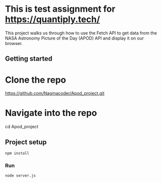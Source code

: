 # This is test assignment for https://quantiply.tech/

This project walks us through how to use the Fetch API to get data from the NASA Astronomy Picture of the Day (APOD) API and display it on our browser.

## Getting started

# Clone the repo

https://github.com/Nagmacoder/Apod_project.git

# Navigate into the repo

cd Apod_project

## Project setup

```
npm install
```

### Run

```
node server.js
```
